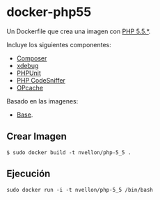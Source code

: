 # docker-php55

Un Dockerfile que crea una imagen con [PHP 5.5.*](https://github.com/php/php-src/tree/PHP-5.5).

Incluye los siguientes componentes:

- [Composer](https://getcomposer.org/)
- [xdebug](http://xdebug.org/)
- [PHPUnit](http://phpunit.de/)
- [PHP CodeSniffer](https://github.com/squizlabs/PHP_CodeSniffer)
- [OPcache](https://github.com/zendtech/ZendOptimizerPlus)

Basado en las imagenes:
- [Base](https://github.com/nvellon/dockerfiles/tree/master/base).

## Crear Imagen

	$ sudo docker build -t nvellon/php-5_5 .

## Ejecución

	sudo docker run -i -t nvellon/php-5_5 /bin/bash